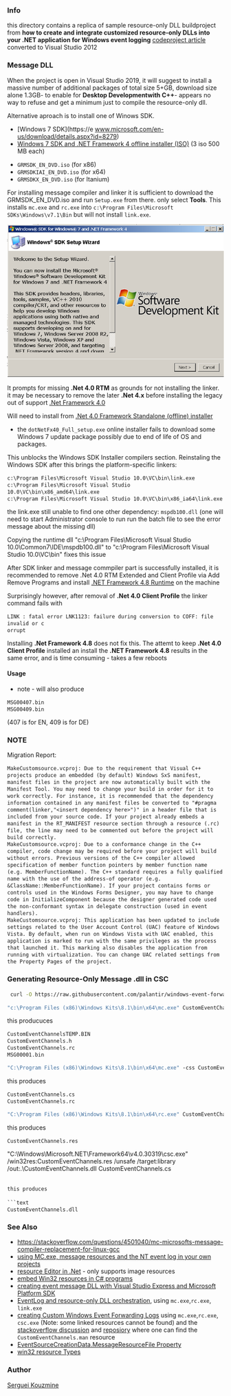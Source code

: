 ### Info

this directory contains a replica of sample resource-only DLL buildproject from __how to create and integrate customized resource-only DLLs into your .NET application for Windows event logging__
[codeproject article](https://www.codeproject.com/Articles/9889/EventLog-and-resource-only-DLL-orchestration)
converted to Visual Studio 2012

### Message DLL

When the project is open in Visual Studio 2019, it will suggest to install a massive number of additional packages of total size 5+GB, download size alone 1.3GB- to enable for __Desktop Developmentwith C++__- appears no way to refuse and get a minimum just to compile the resource-only dll.

Alternative aproach is to install one of Winows SDK.

  * [Windows 7 SDK](https://e www.microsoft.com/en-us/download/details.aspx?id=8279)
  * [Windows 7 SDK and .NET Framework 4 offline installer (ISO)](https://www.microsoft.com/en-us/download/details.aspx?id=8442) (3 iso 500 MB each)

  + `GRMSDK_EN_DVD.iso` (for x86)
  + `GRMSDKIAI_EN_DVD.iso` (for x64)
  + `GRMSDKX_EN_DVD.iso` (for Itanium)

For  installing message compiler and linker it is sufficient to
download the GRMSDK_EN_DVD.iso and run `Setup.exe` from there.
only select __Tools__. This installs `mc.exe` and `rc.exe` into `c:\Program Files\Microsoft SDKs\Windows\v7.1\Bin` but will not install `link.exe`.

![Windows SDK Installer](https://github.com/sergueik/powershell_samples/blob/master/external/wix/basic-eventlog-source-installer/screenshots/capture-win7-sdk-installer.png)

It prompts for missing __.Net 4.0 RTM__ as grounds for not installing the linker.
it may be necessary to remove the later __.Net 4.x__ before installing the legacy out of support [.Net Framework 4.0](https://dotnet.microsoft.com/en-us/download/dotnet-framework/net40)


Will need to install from [.Net 4.0 Framework Standalone (offline) installer](https://www.microsoft.com/en-us/download/details.aspx?id=17718)
- the `dotNetFx40_Full_setup.exe` online installer fails to download some
Windows 7 update package possibly due to end of life of OS and packages.

This unblocks the Windows SDK Installer compilers section. Reinstaling the Windows SDK after this brings the platform-specific linkers:

```text
c:\Program Files\Microsoft Visual Studio 10.0\VC\bin\link.exe
c:\Program Files\Microsoft Visual Studio 10.0\VC\bin\x86_amd64\link.exe
c:\Program Files\Microsoft Visual Studio 10.0\VC\bin\x86_ia64\link.exe
```
the link.exe still unable to find one other dependency: `mspdb100.dll` (one will need to start Administrator console to run run the batch file to see the error message about the missing dll)

Copying the runtime dll "c:\Program Files\Microsoft Visual Studio 10.0\Common7\IDE\mspdb100.dll"
to "c:\Program Files\Microsoft Visual Studio 10.0\VC\bin"
fixes this issue

After SDK linker and message commpiler part is successfully installed, it is recommended to remove .Net 4.0 RTM  Extended and Client Profile via Add Remove Programs and install [.NET Framework 4.8 Runtime](https://dotnet.microsoft.com/en-us/download/dotnet-framework/thank-you/net48-web-installer) on the machine

Surprisingly however, after removal of __.Net 4.0 Client Profile__ the linker command fails with

```text
LINK : fatal error LNK1123: failure during conversion to COFF: file invalid or c
orrupt
```
Installing __.Net Framework 4.8__ does not fix this. The attemt to keep __.Net 4.0 Client Profile__ installed an install the
__.NET Framework 4.8__ results in the same error, and is time consuming - takes a few reboots

#### Usage

* note - will also produce

```text
MSG00407.bin
MSG00409.bin
```
(407 is for EN, 409 is for DE)

### NOTE  

Migration Report:

```
MakeCustomsource.vcproj: Due to the requirement that Visual C++ projects produce an embedded (by default) Windows SxS manifest, manifest files in the project are now automatically built with the Manifest Tool. You may need to change your build in order for it to work correctly. For instance, it is recommended that the dependency information contained in any manifest files be converted to "#pragma comment(linker,"<insert dependency here>")" in a header file that is included from your source code. If your project already embeds a manifest in the RT_MANIFEST resource section through a resource (.rc) file, the line may need to be commented out before the project will build correctly.
MakeCustomsource.vcproj: Due to a conformance change in the C++ compiler, code change may be required before your project will build without errors. Previous versions of the C++ compiler allowed specification of member function pointers by member function name (e.g. MemberFunctionName). The C++ standard requires a fully qualified name with the use of the address-of operator (e.g. &ClassName::MemberFunctionName). If your project contains forms or controls used in the Windows Forms Designer, you may have to change code in InitializeComponent because the designer generated code used the non-conformant syntax in delegate construction (used in event handlers).
MakeCustomsource.vcproj: This application has been updated to include settings related to the User Account Control (UAC) feature of Windows Vista. By default, when run on Windows Vista with UAC enabled, this application is marked to run with the same privileges as the process that launched it. This marking also disables the application from running with virtualization. You can change UAC related settings from the Property Pages of the project.
```
### Generating Resource-Only Message .dll in CSC

```sh
 curl -O https://raw.githubusercontent.com/palantir/windows-event-forwarding/master/windows-event-channels/CustomEventChannels.man
```
```cmd
"c:\Program Files (x86)\Windows Kits\8.1\bin\x64\mc.exe" CustomEventChannels.man
```
this producuces
```text
CustomEventChannelsTEMP.BIN
CustomEventChannels.h
CustomEventChannels.rc
MSG00001.bin
```

```cmd
"C:\Program Files (x86)\Windows Kits\8.1\bin\x64\mc.exe" -css CustomEventChannels.DummyEvent C:\ECMan\CustomEventChannels.man
```
this produces
```text
CustomEventChannels.cs
CustomEventChannels.rc
```
```cmd
"C:\Program Files (x86)\Windows Kits\8.1\bin\x64\rc.exe" CustomEventChannels.rc
```

this produces

```text
CustomEventChannels.res
```
"C:\Windows\Microsoft.NET\Framework64\v4.0.30319\csc.exe" /win32res:CustomEventChannels.res /unsafe /target:library /out:.\CustomEventChannels.dll CustomEventChannels.cs
```

this produces

```text
CustomEventChannels.dll
```


### See Also

  * https://stackoverflow.com/questions/4501040/mc-microsofts-message-compiler-replacement-for-linux-gcc
   * [using MC.exe, message resources and the NT event log in your own projects](https://www.codeproject.com/Articles/4166/Using-MC-exe-message-resources-and-the-NT-event-lo)
  * [resource Editor in .Net](https://www.codeproject.com/Articles/3208/Resource-Editor-NET) - only supports image resources
  * [embed Win32 resources in C# programs](https://www.codeproject.com/Articles/3348/Embed-Win32-resources-in-C-programs) 
  * [creating event message DLL with Visual Studio Express and Microsoft Platform SDK](https://www.eventsentry.com/blog/2010/11/creating-your-very-own-event-m.html)
  * [EventLog and resource-only DLL orchestration](https://www.codeproject.com/Articles/9889/EventLog-and-resource-only-DLL-orchestration), using `mc.exe`,`rc.exe`, `link.exe`
  * [creating Custom Windows Event Forwarding Logs](https://learn.microsoft.com/en-us/archive/blogs/russellt/creating-custom-windows-event-forwarding-logs) using `mc.exe`,`rc.exe`, `csc.exe` (Note: some linked resources cannot be found) and the [stackoverflow discussion](https://stackoverflow.com/questions/58682189/using-the-c-sharp-compler-to-compile-custom-channels-dll-for-event-viewer-rc-fil) and [reposiory](https://github.com/palantir/windows-event-forwarding/tree/master/windows-event-channels) where one can find the `CustomEventChannels.man` resource
  * [EventSourceCreationData.MessageResourceFile Property](https://learn.microsoft.com/en-us/dotnet/api/system.diagnostics.eventsourcecreationdata.messageresourcefile?view=windowsdesktop-7.0)	
  * [win32 resource Types](https://learn.microsoft.com/en-us/windows/win32/menurc/resource-types)
### Author
[Serguei Kouzmine](kouzmine_serguei@yahoo.com)
